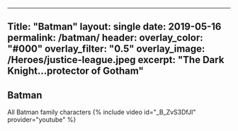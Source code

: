 
--- 
Title: "Batman" 
layout: single 
date: 2019-05-16
permalink: /batman/ 
header: overlay_color: "#000" 
overlay_filter: "0.5" 
overlay_image: /Heroes/justice-league.jpeg
excerpt: "The Dark Knight...protector of Gotham"
---
## Batman

All Batman family characters
{% include video id="_B_ZvS3DfJI" provider="youtube" %}
